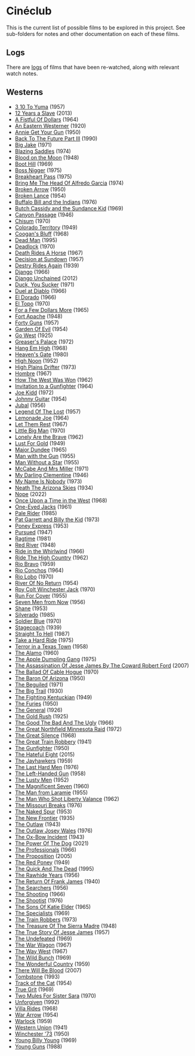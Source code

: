 # Cinéclub
This is the current list of possible films to be explored in this project. See sub-folders for notes and other documentation on each of these films.

## Logs
There are [logs](/logs/) of films that have been re-watched, along with relevant watch notes.

## Westerns
- [3 10 To Yuma](https://www.themoviedb.org/movie/5176) (1957)
- [12 Years a Slave](https://www.themoviedb.org/movie/76203) (2013)
- [A Fistful Of Dollars](https://www.themoviedb.org/movie/391) (1964)
- [An Eastern Westerner](https://www.themoviedb.org/movie/40575-an-eastern-westerner) (1920)
- [Annie Get Your Gun](https://www.themoviedb.org/movie/569535) (1950)
- [Back To The Future Part III](https://www.themoviedb.org/movie/196) (1990)
- [Big Jake](https://www.themoviedb.org/movie/21717) (1971)
- [Blazing Saddles](https://www.themoviedb.org/movie/11072) (1974)
- [Blood on the Moon](https://www.themoviedb.org/movie/29966) (1948)
- [Boot Hill](https://www.themoviedb.org/movie/12529) (1969)
- [Boss Nigger](https://www.themoviedb.org/movie/26905) (1975)
- [Breakheart Pass](https://www.themoviedb.org/movie/8043) (1975)
- [Bring Me The Head Of Alfredo Garcia](https://www.themoviedb.org/movie/11942) (1974)
- [Broken Arrow](https://www.themoviedb.org/movie/9208) (1950)
- [Broken Lance](https://www.themoviedb.org/movie/42328) (1954)
- [Buffalo Bill and the Indians](https://www.themoviedb.org/movie/42233) (1976)
- [Butch Cassidy and the Sundance Kid](https://www.themoviedb.org/movie/642) (1969)
- [Canyon Passage](https://www.themoviedb.org/movie/37309) (1946)
- [Chisum](https://www.themoviedb.org/movie/38765) (1970)
- [Colorado Territory](https://www.themoviedb.org/movie/28484) (1949)
- [Coogan's Bluff](https://www.themoviedb.org/movie/26170) (1968)
- [Dead Man](https://www.themoviedb.org/movie/922) (1995)
- [Deadlock](https://www.themoviedb.org/movie/718949) (1970)
- [Death Rides A Horse](https://www.themoviedb.org/movie/49397) (1967)
- [Decision at Sundown](https://www.themoviedb.org/movie/39557) (1957)
- [Destry Rides Again](https://www.themoviedb.org/movie/43828) (1939)
- [Django](https://www.themoviedb.org/movie/10772) (1966)
- [Django Unchained](https://www.themoviedb.org/movie/68718) (2012)
- [Duck, You Sucker](https://www.themoviedb.org/movie/336) (1971)
- [Duel at Diablo](https://www.themoviedb.org/movie/1403) (1966)
- [El Dorado](https://www.themoviedb.org/movie/6644) (1966)
- [El Topo](https://www.themoviedb.org/movie/13041) (1970)
- [For a Few Dollars More](https://www.themoviedb.org/movie/938) (1965)
- [Fort Apache](https://www.themoviedb.org/movie/37347) (1948)
- [Forty Guns](https://www.themoviedb.org/movie/14837) (1957)
- [Garden Of Evil](https://www.themoviedb.org/movie/36191) (1954)
- [Go West](https://www.themoviedb.org/movie/22575) (1925)
- [Greaser's Palace](https://www.themoviedb.org/movie/90715) (1972)
- [Hang Em High](https://www.themoviedb.org/movie/4929) (1968)
- [Heaven's Gate](https://www.themoviedb.org/movie/10935) (1980)
- [High Noon](https://www.themoviedb.org/movie/288) (1952)
- [High Plains Drifter](https://www.themoviedb.org/movie/11901) (1973)
- [Hombre](https://www.themoviedb.org/movie/27945) (1967)
- [How The West Was Won](https://www.themoviedb.org/movie/11897) (1962)
- [Invitation to a Gunfighter](https://www.themoviedb.org/movie/55150) (1964)
- [Joe Kidd](https://www.themoviedb.org/movie/14881) (1972)
- [Johnny Guitar](https://www.themoviedb.org/movie/26596) (1954)
- [Jubal](https://www.themoviedb.org/movie/43260) (1956)
- [Legend Of The Lost](https://www.themoviedb.org/movie/25848) (1957)
- [Lemonade Joe](https://www.themoviedb.org/movie/20629) (1964)
- [Let Them Rest](https://www.themoviedb.org/movie/122787) (1967)
- [Little Big Man](https://www.themoviedb.org/movie/11040) (1970)
- [Lonely Are the Brave](https://www.themoviedb.org/movie/43002) (1962)
- [Lust For Gold](https://www.themoviedb.org/movie/94139) (1949)
- [Major Dundee](https://www.themoviedb.org/movie/29715) (1965)
- [Man with the Gun](https://www.themoviedb.org/movie/682) (1955)
- [Man Without a Star](https://www.themoviedb.org/movie/43319) (1955)
- [McCabe And Mrs Miller](https://www.themoviedb.org/movie/29005) (1971)
- [My Darling Clementine](https://www.themoviedb.org/movie/3088) (1946)
- [My Name Is Nobody](https://www.themoviedb.org/movie/9474) (1973)
- [Neath The Arizona Skies](https://www.themoviedb.org/movie/53830) (1934)
- [Nope](https://www.themoviedb.org/movie/762504) (2022)
- [Once Upon a Time in the West](https://www.themoviedb.org/movie/335) (1968)
- [One-Eyed Jacks](https://www.themoviedb.org/movie/18647) (1961)
- [Pale Rider](https://www.themoviedb.org/movie/8879) (1985)
- [Pat Garrett and Billy the Kid](https://www.themoviedb.org/movie/11577) (1973)
- [Poney Express](https://www.themoviedb.org/movie/43351) (1953)
- [Pursued](https://www.themoviedb.org/movie/26761) (1947)
- [Ragtime](https://www.themoviedb.org/movie/25566) (1981)
- [Red River](https://www.themoviedb.org/movie/3089) (1948)
- [Ride in the Whirlwind](https://www.themoviedb.org/movie/60555) (1966)
- [Ride The High Country](https://www.themoviedb.org/movie/36206) (1962)
- [Rio Bravo](https://www.themoviedb.org/movie/835767) (1959)
- [Rio Conchos](https://www.themoviedb.org/movie/32560) (1964)
- [Rio Lobo](https://www.themoviedb.org/movie/26593) (1970)
- [River Of No Return](https://www.themoviedb.org/movie/1936) (1954)
- [Roy Colt Winchester Jack](https://www.themoviedb.org/movie/92788) (1970)
- [Run For Cover](https://www.themoviedb.org/movie/85639) (1955)
- [Seven Men from Now](https://www.themoviedb.org/movie/26502) (1956)
- [Shane](https://www.themoviedb.org/movie/3110) (1953)
- [Silverado](https://www.themoviedb.org/movie/11509) (1985)
- [Soldier Blue](https://www.themoviedb.org/movie/14384) (1970)
- [Stagecoach](https://www.themoviedb.org/movie/995) (1939)
- [Straight To Hell](https://www.themoviedb.org/movie/9698) (1987)
- [Take a Hard Ride](https://www.themoviedb.org/movie/44697) (1975)
- [Terror in a Texas Town](https://www.themoviedb.org/movie/46681) (1958)
- [The Alamo](https://www.themoviedb.org/movie/11209) (1960)
- [The Apple Dumpling Gang](https://www.themoviedb.org/movie/18660) (1975)
- [The Assassination Of Jesse James By The Coward Robert Ford](https://www.themoviedb.org/movie/4512) (2007)
- [The Ballad Of Cable Hogue](https://www.themoviedb.org/movie/23330) (1970)
- [The Baron Of Arizona](https://www.themoviedb.org/movie/37329) (1950)
- [The Beguiled](https://www.themoviedb.org/movie/399019) (1971)
- [The Big Trail](https://www.themoviedb.org/movie/42640) (1930)
- [The Fighting Kentuckian](https://www.themoviedb.org/movie/15266) (1949)
- [The Furies](https://www.themoviedb.org/movie/528091) (1950)
- [The General](https://www.themoviedb.org/movie/961) (1926)
- [The Gold Rush](https://www.themoviedb.org/movie/962) (1925)
- [The Good The Bad And The Ugly](https://www.themoviedb.org/movie/429) (1966)
- [The Great Northfield Minnesota Raid](https://www.themoviedb.org/movie/27349) (1972)
- [The Great Silence](https://www.themoviedb.org/movie/9028) (1968)
- [The Great Train Robbery](https://www.themoviedb.org/movie/5698) (1941)
- [The Gunfighter](https://www.themoviedb.org/movie/17409) (1950)
- [The Hateful Eight](https://www.themoviedb.org/movie/273248) (2015)
- [The Jayhawkers](https://www.themoviedb.org/movie/6587) (1959)
- [The Last Hard Men](https://www.themoviedb.org/movie/38450) (1976)
- [The Left-Handed Gun](https://www.themoviedb.org/movie/42402) (1958)
- [The Lusty Men](https://www.themoviedb.org/movie/43370) (1952)
- [The Magnificent Seven](https://www.themoviedb.org/movie/333484) (1960)
- [The Man from Laramie](https://www.themoviedb.org/movie/18264) (1955)
- [The Man Who Shot Liberty Valance](https://www.themoviedb.org/movie/11697) (1962)
- [The Missouri Breaks](https://www.themoviedb.org/movie/42252) (1976)
- [The Naked Spur](https://www.themoviedb.org/movie/20442) (1953)
- [The New Frontier](https://www.themoviedb.org/movie/791115) (1935)
- [The Outlaw](https://www.themoviedb.org/movie/22613) (1943)
- [The Outlaw Josey Wales](https://www.themoviedb.org/movie/10747) (1976)
- [The Ox-Bow Incident](https://www.themoviedb.org/movie/980) (1943)
- [The Power Of The Dog](https://www.themoviedb.org/movie/600583) (2021)
- [The Professionals](https://www.themoviedb.org/movie/22383) (1966)
- [The Proposition](https://www.themoviedb.org/movie/16608) (2005)
- [The Red Poney](https://www.themoviedb.org/movie/23395) (1949)
- [The Quick And The Dead](https://www.themoviedb.org/movie/12106) (1995)
- [The Rawhide Years](https://www.themoviedb.org/movie/140849) (1956)
- [The Return Of Frank James](https://www.themoviedb.org/movie/43821) (1940)
- [The Searchers](https://www.themoviedb.org/movie/3114) (1956)
- [The Shooting](https://www.themoviedb.org/movie/42701) (1966)
- [The Shootist](https://www.themoviedb.org/movie/12584) (1976)
- [The Sons Of Katie Elder](https://www.themoviedb.org/movie/16211) (1965)
- [The Specialists](https://www.themoviedb.org/movie/1013042) (1969)
- [The Train Robbers](https://www.themoviedb.org/movie/40682) (1973)
- [The Treasure Of The Sierra Madre](https://www.themoviedb.org/movie/3090) (1948)
- [The True Story Of Jesse James](https://www.themoviedb.org/movie/83354) (1957)
- [The Undefeated](https://www.themoviedb.org/movie/18972) (1969)
- [The War Wagon](https://www.themoviedb.org/movie/27277) (1967)
- [The Way West](https://www.themoviedb.org/movie/42703) (1967)
- [The Wild Bunch](https://www.themoviedb.org/movie/576) (1969)
- [The Wonderful Country](https://www.themoviedb.org/movie/6610) (1959)
- [There Will Be Blood](https://www.themoviedb.org/movie/7345) (2007)
- [Tombstone](https://www.themoviedb.org/movie/11969) (1993)
- [Track of the Cat](https://www.themoviedb.org/movie/86608) (1954)
- [True Grit](https://www.themoviedb.org/movie/44264) (1969)
- [Two Mules For Sister Sara](https://www.themoviedb.org/movie/11916) (1970)
- [Unforgiven](https://www.themoviedb.org/movie/33) (1992)
- [Villa Rides](https://www.themoviedb.org/movie/48564) (1968)
- [War Arrow](https://www.themoviedb.org/movie/79224) (1954)
- [Warlock](https://www.themoviedb.org/movie/11342) (1959)
- [Western Union](https://www.themoviedb.org/movie/43804) (1941)
- [Winchester '73](https://www.themoviedb.org/movie/14551) (1950)
- [Young Billy Young](https://www.themoviedb.org/movie/39295) (1969)
- [Young Guns](https://www.themoviedb.org/movie/11967) (1988)